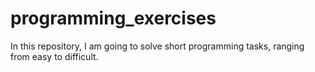 # programming_exercises
In this repository, I am going to solve short programming tasks, ranging from easy to difficult.
